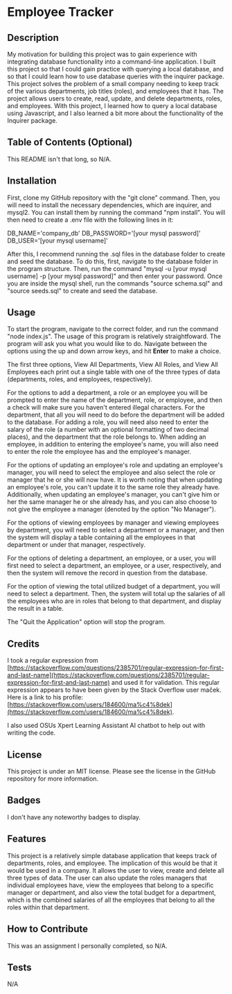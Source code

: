 # Employee Tracker

## Description

My motivation for building this project was to gain experience with integrating database functionality into a command-line application.  I built this project so that I could gain practice with querying a local database, and so that I could learn how to use database queries with the inquirer package.  This project solves the problem of a small company needing to keep track of the various departments, job titles (roles), and employees that it has.  The project allows users to create, read, update, and delete departments, roles, and employees.  With this project, I learned how to query a local database using Javascript, and I also learned a bit more about the functionality of the Inquirer package. 

## Table of Contents (Optional)

This README isn't that long, so N/A.

## Installation

First, clone my GitHub repository with the "git clone" command.  Then, you will need to install the necessary dependencies, which are inquirer, and mysql2.  You can install them by running the command "npm install".  You will then need to create a .env file with the following lines in it:

DB_NAME='company_db'
DB_PASSWORD='[your mysql password]'
DB_USER='[your mysql username]'

After this, I recommend running the .sql files in the database folder to create and seed the database.  To do this, first, navigate to the database folder in the program structure.  Then, run the command 
"mysql -u [your mysql username] -p [your mysql password]" and then enter your password.  Once you are inside the mysql shell, run the commands "source schema.sql" and "source seeds.sql" to create and seed the database.

## Usage

To start the program, navigate to the correct folder, and run the command "node index.js".  The usage of this program is relatively straightfoward.  The program will ask you what you would like to do.  Navigate between the options using the up and down arrow keys, and hit **Enter** to make a choice.  

The first three options, View All Departments, View All Roles, and View All Employees each print out a single table with one of the three types of data (departments, roles, and employees, respectively).  

For the options to add a department, a role or an employee you will be prompted to enter the name of the department, role, or employee, and then a check will make sure you haven't entered illegal characters.   For the department, that all you will need to do before the department will be added to the database.  For adding a role, you will need also need to enter the salary of the role (a number with an optional formatting of two decimal places), and the department that the role belongs to.  When adding an employee, in addition to entering the employee's name, you will also need to enter the role the employee has and the employee's manager. 

For the options of updating an employee's role and updating an employee's manager, you will need to select the employee and also select the role or manager that he or she will now have.  It is worth noting that when updating an employee's role, you can't update it to the same role they already have.  Additionally, when updating an employee's manager, you can't give him or her the same manager he or she already has, and you can also choose to not give the employee a manager (denoted by the option "No Manager").

For the options of viewing employees by manager and viewing employees by department, you will need to select a department or a manager, and then the system will display a table containing all the employees in that department or under that manager, respectively.

For the options of deleting a department, an employee, or a user, you will first need to select a department, an employee, or a user, respectively, and then the system will remove the record in question from the database.

For the option of viewing the total utilized budget of a department, you will need to select a department.  Then, the system will total up the salaries of all the employees who are in roles that belong to that department, and display the result in a table.

The "Quit the Application" option will stop the program.



## Credits

I took a regular expression from [https://stackoverflow.com/questions/2385701/regular-expression-for-first-and-last-name](https://stackoverflow.com/questions/2385701/regular-expression-for-first-and-last-name) and used it for validation.  This regular expression appears to have been given by the Stack Overflow user maček.  Here is a link to his profile: [https://stackoverflow.com/users/184600/ma%c4%8dek](https://stackoverflow.com/users/184600/ma%c4%8dek).

I also used OSUs Xpert Learning Assistant AI chatbot to help out with writing the code.

## License

This project is under an MIT license.  Please see the license in the GitHub repository for more information.

## Badges

I don't have any noteworthy badges to display.

## Features

This project is a relatively simple database application that keeps track of departments, roles, and employee.  The implication of this would be that it would be used in a company.  It allows the user to view, create and delete all three types of data.  The user can also update the roles managers that individual employees have, view the employees that belong to a specific manager or department, and also view the total budget for a department, which is the combined salaries of all the employees that belong to all the roles within that department.

## How to Contribute

This was an assignment I personally completed, so N/A.

## Tests

N/A